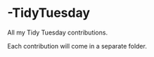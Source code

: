 # -TidyTuesday
All my Tidy Tuesday contributions.

Each contribution will come in a separate folder. 
